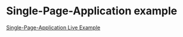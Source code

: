 # Single-Page-Application example

[Single-Page-Application Live Example](https://okwwqnkl.cloud.dropstack.run)